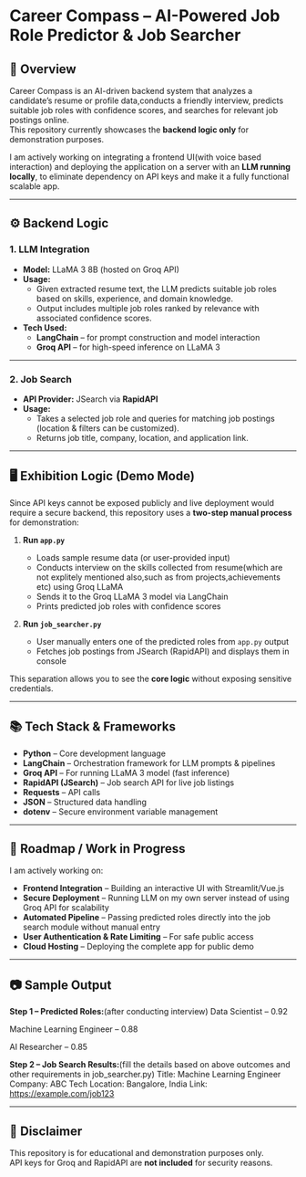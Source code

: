 # Career Compass – AI-Powered Job Role Predictor & Job Searcher

## 📌 Overview
Career Compass is an AI-driven backend system that analyzes a candidate’s resume or profile data,conducts a friendly interview, predicts suitable job roles with confidence scores, and searches for relevant job postings online.  
This repository currently showcases the **backend logic only** for demonstration purposes.

I am actively working on integrating a frontend UI(with voice based interaction) and deploying the application on a server with an **LLM running locally**, to eliminate dependency on API keys and make it a fully functional scalable app.

---

## ⚙️ Backend Logic

### 1. **LLM Integration**
- **Model:** LLaMA 3 8B (hosted on Groq API)  
- **Usage:**  
  - Given extracted resume text, the LLM predicts suitable job roles based on skills, experience, and domain knowledge.  
  - Output includes multiple job roles ranked by relevance with associated confidence scores.  
- **Tech Used:**  
  - **LangChain** – for prompt construction and model interaction  
  - **Groq API** – for high-speed inference on LLaMA 3

---

### 2. **Job Search**
- **API Provider:** JSearch via **RapidAPI**  
- **Usage:**  
  - Takes a selected job role and queries for matching job postings (location & filters can be customized).  
  - Returns job title, company, location, and application link.

---

## 🖥️ Exhibition Logic (Demo Mode)

Since API keys cannot be exposed publicly and live deployment would require a secure backend, this repository uses a **two-step manual process** for demonstration:

1. **Run `app.py`**
   - Loads sample resume data (or user-provided input)
   - Conducts interview on the skills collected from resume(which are not explitely mentioned also,such as from projects,achievements etc) using Groq LLaMA
   - Sends it to the Groq LLaMA 3 model via LangChain
   - Prints predicted job roles with confidence scores

2. **Run `job_searcher.py`**
   - User manually enters one of the predicted roles from `app.py` output
   - Fetches job postings from JSearch (RapidAPI) and displays them in console

This separation allows you to see the **core logic** without exposing sensitive credentials.

---

## 📚 Tech Stack & Frameworks

- **Python** – Core development language  
- **LangChain** – Orchestration framework for LLM prompts & pipelines  
- **Groq API** – For running LLaMA 3 model (fast inference)  
- **RapidAPI (JSearch)** – Job search API for live job listings  
- **Requests** – API calls  
- **JSON** – Structured data handling  
- **dotenv** – Secure environment variable management

---

## 🚀 Roadmap / Work in Progress

I am actively working on:
- **Frontend Integration** – Building an interactive UI with Streamlit/Vue.js
- **Secure Deployment** – Running LLM on my own server instead of using Groq API for scalability
- **Automated Pipeline** – Passing predicted roles directly into the job search module without manual entry
- **User Authentication & Rate Limiting** – For safe public access
- **Cloud Hosting** – Deploying the complete app for public demo

---

## 📷 Sample Output

**Step 1 – Predicted Roles:**(after conducting interview)
Data Scientist – 0.92

Machine Learning Engineer – 0.88

AI Researcher – 0.85


**Step 2 – Job Search Results:**(fill the details based on above outcomes and other requirements in job_searcher.py)
Title: Machine Learning Engineer
Company: ABC Tech
Location: Bangalore, India
Link: https://example.com/job123



---

## 📄 Disclaimer
This repository is for educational and demonstration purposes only.  
API keys for Groq and RapidAPI are **not included** for security reasons.
